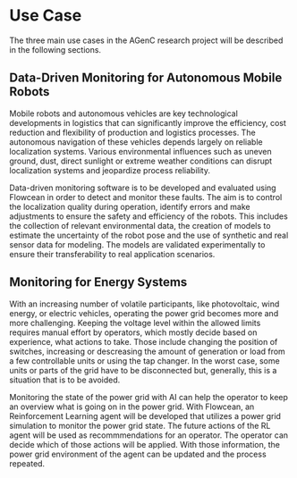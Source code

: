 # Use Case

The three main use cases in the AGenC research project will be described in the following sections.

## Data-Driven Monitoring for Autonomous Mobile Robots

Mobile robots and autonomous vehicles are key technological developments in logistics that can significantly improve the efficiency, cost reduction and flexibility of production and logistics processes. The autonomous navigation of these vehicles depends largely on reliable localization systems. Various environmental influences such as uneven ground, dust, direct sunlight or extreme weather conditions can disrupt localization systems and jeopardize process reliability.

Data-driven monitoring software is to be developed and evaluated using Flowcean in order to detect and monitor these faults. The aim is to control the localization quality during operation, identify errors and make adjustments to ensure the safety and efficiency of the robots. This includes the collection of relevant environmental data, the creation of models to estimate the uncertainty of the robot pose and the use of synthetic and real sensor data for modeling. The models are validated experimentally to ensure their transferability to real application scenarios.


## Monitoring for Energy Systems

With an increasing number of volatile participants, like photovoltaic, wind energy, or electric vehicles, operating the power grid becomes more and more challenging.
Keeping the voltage level within the allowed limits requires manual effort by operators, which mostly decide based on experience, what actions to take.
Those include changing the position of switches, increasing or descreasing the amount of generation or load from a few controllable units or using the tap changer.
In the worst case, some units or parts of the grid have to be disconnected but, generally, this is a situation that is to be avoided.

Monitoring the state of the power grid with AI can help the operator to keep an overview what is going on in the power grid.
With Flowcean, an Reinforcement Learning agent will be developed that utilizes a power grid simulation to monitor the power grid state.
The future actions of the RL agent will be used as recommmendations for an operator.
The operator can decide which of those actions will be applied.
With those information, the power grid environment of the agent can be updated and the process repeated.